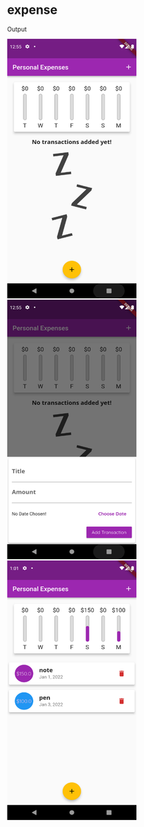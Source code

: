 # expense

Output

<img src="assets/images/output1.png" width="300" height="600"/><img src="assets/images/output2.png" width="300" height="600"/><img src="assets/images/output3.png" width="300" height="600"/>